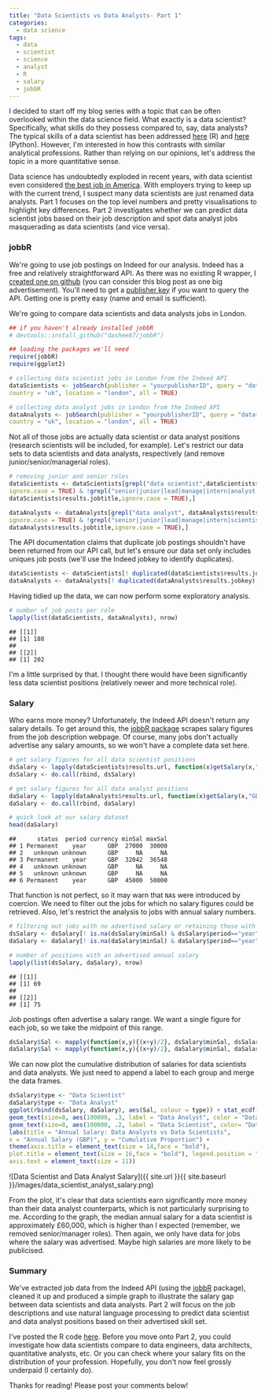 ```yaml
---
title: "Data Scientists vs Data Analysts- Part 1"
categories:
  - data science
tags:
  - data
  - scientist
  - science
  - analyst
  - R
  - salary
  - jobbR
---
```


I decided to start off my blog series with a topic that can be often overlooked within the data science field. What exactly is a data scientist? Specifically, what skills do they possess compared to, say, data analysts? The typical skills of a data scientist has been addressed [here](http://kumaranpm.blogspot.co.uk/2014/11/popular-software-skills-in-data-science.html) (R) and [here](https://jessesw.com/Data-Science-Skills/) (Python). However, I'm interested in how this contrasts with similar analytical professions. Rather than relying on our opinions, let's address the topic in a more quantitative sense.

Data science has undoubtedly exploded in recent years, with data scientist even considered [the best job in America](http://www.forbes.com/sites/bernardmarr/2016/02/25/is-being-a-data-scientist-really-the-best-job-in-america/#3e5dc0b75f98). With employers trying to keep up with the current trend, I suspect many data scientists are just renamed data analysts. Part 1 focuses on the top level numbers and pretty visualisations to highlight key differences. Part 2 investigates whether we can predict data scientist jobs based on their job description and spot data analyst jobs masquerading as data scientists (and vice versa).

### jobbR

We're going to use job postings on Indeed for our analysis. Indeed has a free and relatively straightforward API. As there was no existing R wrapper, I [created one on github](https://github.com/dashee87/jobbR) (you can consider this blog post as one big advertisement). You'll need to get a [publisher key](https://secure.indeed.com/account/register) if you want to query the API. Getting one is pretty easy (name and email is sufficient).

We're going to compare data scientists and data analysts jobs in London.

``` r
## if you haven't already installed jobbR
# devtools::install_github("dashee87/jobbR")

## loading the packages we'll need
require(jobbR)
require(ggplot2)

# collecting data scientist jobs in London from the Indeed API
dataScientists <- jobSearch(publisher = "yourpublisherID", query = "data+scientist",
country = "uk", location = "london", all = TRUE)

# collecting data analyst jobs in London from the Indeed API
dataAnalysts <- jobSearch(publisher = "yourpublisherID", query = "data+analyst",
country = "uk", location = "london", all = TRUE)
```

Not all of those jobs are actually data scientist or data analyst positions (research scientists will be included, for example). Let's restrict our data sets to data scientists and data analysts, respectively (and remove junior/senior/managerial roles).

``` r
# removing junior and senior roles
dataScientists <- dataScientists[grepl("data scientist",dataScientists$results.jobtitle,
ignore.case = TRUE) & !grepl("senior|junior|lead|manage|intern|analyst|graduate",
dataScientists$results.jobtitle,ignore.case = TRUE),]

dataAnalysts <- dataAnalysts[grepl("data analyst", dataAnalysts$results.jobtitle, 
ignore.case = TRUE) & !grepl("senior|junior|lead|manage|intern|scientist|graduate",
dataAnalysts$results.jobtitle,ignore.case = TRUE),]
```

The API documentation claims that duplicate job postings shouldn't have been returned from our API call, but let's ensure our data set only includes uniques job posts (we'll use the Indeed jobkey to identify duplicates).

``` r
dataScientists <- dataScientists[! duplicated(dataScientists$results.jobkey),]
dataAnalysts <- dataAnalysts[! duplicated(dataAnalysts$results.jobkey),]
```

Having tidied up the data, we can now perform some exploratory analysis.

``` r
# number of job posts per role
lapply(list(dataScientists, dataAnalysts), nrow)
```

    ## [[1]]
    ## [1] 188
    ## 
    ## [[2]]
    ## [1] 202

I'm a little surprised by that. I thought there would have been significantly less data scientist positions (relatively newer and more technical role).

### Salary

Who earns more money? Unfortunately, the Indeed API doesn't return any salary details. To get around this, the [jobbR package](https://github.com/dashee87/jobbR) scrapes salary figures from the job description webpage. Of course, many jobs don't actually advertise any salary amounts, so we won't have a complete data set here.

``` r
# get salary figures for all data scientist positions
dsSalary <- lapply(dataScientists$results.url, function(x)getSalary(x,"GBP"))
dsSalary <- do.call(rbind, dsSalary)

# get salary figures for all data analyst positions
daSalary <- lapply(dataAnalysts$results.url, function(x)getSalary(x,"GBP"))
daSalary <- do.call(rbind, daSalary)

# quick look at our salary dataset
head(daSalary)
```

    ##      status  period currency minSal maxSal
    ## 1 Permanent    year      GBP  27000  30000
    ## 2   unknown unknown      GBP     NA     NA
    ## 3 Permanent    year      GBP  32042  36548
    ## 4   unknown unknown      GBP     NA     NA
    ## 5   unknown unknown      GBP     NA     NA
    ## 6 Permanent    year      GBP  45000  50000


That function is not perfect, so it may warn that `NA`s were introduced by coercion. We need to filter out the jobs for which no salary figures could be retrieved. Also, let's restrict the analysis to jobs with annual salary numbers.

``` r
# filtering out jobs with no advertised salary or retaining those with annual salaries
dsSalary <- dsSalary[! is.na(dsSalary$minSal) & dsSalary$period=="year",]
daSalary <- daSalary[! is.na(daSalary$minSal) & daSalary$period=="year",]

# number of positions with an advertised annual salary
lapply(list(dsSalary, daSalary), nrow)
```

    ## [[1]]
    ## [1] 69
    ## 
    ## [[2]]
    ## [1] 75

Job postings often advertise a salary range. We want a single figure for each job, so we take the midpoint of this range.

``` r
dsSalary$Sal <- mapply(function(x,y){(x+y)/2}, dsSalary$minSal, dsSalary$maxSal)
daSalary$Sal <- mapply(function(x,y){(x+y)/2}, daSalary$minSal, daSalary$maxSal)
```

We can now plot the cumulative distribution of salaries for data scientists and data analysts. We just need to append a label to each group and merge the data frames.

``` r
dsSalary$type <- "Data Scientist"
daSalary$type <- "Data Analyst"
ggplot(rbind(dsSalary, daSalary), aes(Sal, colour = type)) + stat_ecdf(size = 1) +
geom_text(size=8, aes(100000, .3, label = "Data Analyst", color = "Data Analyst")) + 
geom_text(size=8, aes(100000, .2, label = "Data Scientist", color= "Data Scientist")) + 
labs(title = "Annual Salary: Data Analysts vs Data Scientists", 
x = "Annual Salary (GBP)", y = "Cumulative Proportion") + 
theme(axis.title = element_text(size = 14,face = "bold"), 
plot.title = element_text(size = 16,face = "bold"), legend.position = "none",
axis.text = element_text(size = 11))
```

![Data Scientist and Data Analyst Salary]({{ site.url }}{{ site.baseurl }}/images/data_scientist_analyst_salary.png)


From the plot, it's clear that data scientists earn significantly more money than their data analyst counterparts, which is not particularly surprising to me. According to the graph, the median annual salary for a data scientist is approximately £60,000, which is higher than I expected (remember, we removed senior/manager roles). Then again, we only have data for jobs where the salary was advertised. Maybe high salaries are more likely to be publicised.

### Summary

We've extracted job data from the Indeed API (using the [jobbR](https://github.com/dashee87/jobbR) package), cleaned it up and produced a simple graph to illustrate the salary gap between data scientists and data analysts. Part 2 will focus on the job descriptions and use natural language processing to predict data scientist and data analyst positions based on their advertised skill set.

I've posted the R code [here](https://github.com/dashee87/blogScripts/tree/master/R). Before you move onto Part 2, you could investigate how data scientists compare to data engineers, data architects, quantitative analysts, etc. Or you can check where your salary fits on the distribution of your profession. Hopefully, you don't now feel grossly underpaid (I certainly do).

Thanks for reading! Please post your comments below!

